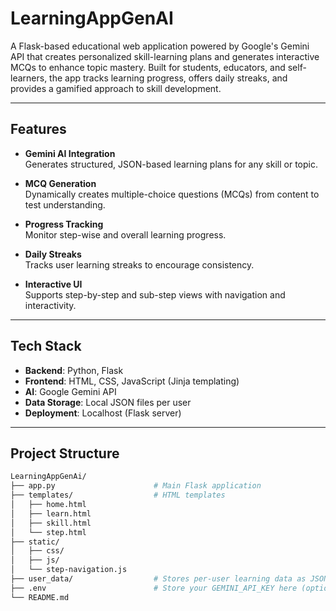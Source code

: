 # LearningAppGenAI 

A Flask-based educational web application powered by Google's Gemini API that creates personalized skill-learning plans and generates interactive MCQs to enhance topic mastery. Built for students, educators, and self-learners, the app tracks learning progress, offers daily streaks, and provides a gamified approach to skill development.

---

## Features

- **Gemini AI Integration**  
  Generates structured, JSON-based learning plans for any skill or topic.

- **MCQ Generation**  
  Dynamically creates multiple-choice questions (MCQs) from content to test understanding.

- **Progress Tracking**  
  Monitor step-wise and overall learning progress.

- **Daily Streaks**  
  Tracks user learning streaks to encourage consistency.

- **Interactive UI**  
  Supports step-by-step and sub-step views with navigation and interactivity.

---

## Tech Stack

- **Backend**: Python, Flask
- **Frontend**: HTML, CSS, JavaScript (Jinja templating)
- **AI**: Google Gemini API
- **Data Storage**: Local JSON files per user
- **Deployment**: Localhost (Flask server)

---

## Project Structure

```bash
LearningAppGenAi/
├── app.py                      # Main Flask application
├── templates/                  # HTML templates
│   ├── home.html
│   ├── learn.html
│   ├── skill.html
│   └── step.html
├── static/
│   ├── css/
│   ├── js/
│   └── step-navigation.js
├── user_data/                  # Stores per-user learning data as JSON
├── .env                        # Store your GEMINI_API_KEY here (optional)
└── README.md
